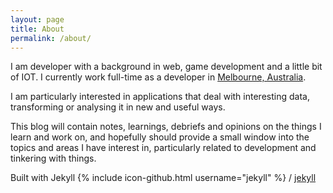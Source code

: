 ```yaml
---
layout: page
title: About
permalink: /about/
---
```


I am developer with a background in web, game development and a little bit of IOT. I currently work full-time as a developer in [Melbourne, Australia](https://www.google.com.au/maps/place/Melbourne+VIC/@-37.971237,144.4926947,9z/data=!3m1!4b1!4m5!3m4!1s0x6ad646b5d2ba4df7:0x4045675218ccd90!8m2!3d-37.8136276!4d144.9630576).

I am particularly interested in applications that deal with interesting data, transforming or analysing it in new and useful ways.

This blog will contain notes, learnings, debriefs and opinions on the things I learn and work on, and hopefully should provide a small window into the topics and areas I have interest in, particularly related to development and tinkering with things.

Built with Jekyll
{% include icon-github.html username="jekyll" %} /
[jekyll](https://github.com/jekyll/jekyll)
